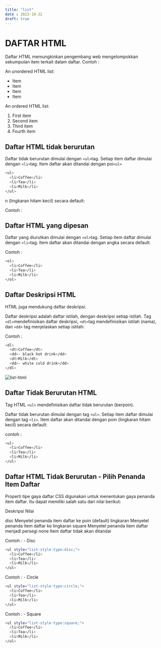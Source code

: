 ```yaml
---
title: "list"
date : 2023-10-22
draft: true
---
```

# DAFTAR HTML

Daftar HTML memungkinkan pengembang web mengelompokkan sekumpulan item terkait dalam daftar.
Contoh : 

An unordered HTML list:

- Item
- Item
- Item
- Item

An ordered HTML list:

1. First item
2. Second item
3. Third item
4. Fourth item

## Daftar HTML tidak berurutan

Daftar tidak berurutan dimulai dengan `<ul>`tag. Setiap item daftar dimulai dengan `<li>`tag.
Item daftar akan ditandai dengan poi`<ul>`


```sh
<ul>
  <li>Coffee</li>
  <li>Tea</li>
  <li>Milk</li>
</ul>
```

n (lingkaran hitam kecil) secara default:

Contoh :

## Daftar HTML yang dipesan

Daftar yang diurutkan dimulai dengan `<ol>`tag. Setiap item daftar dimulai dengan `<li>`tag.
Item daftar akan ditandai dengan angka secara default:

Contoh : 

```sh
<ol>
  <li>Coffee</li>
  <li>Tea</li>
  <li>Milk</li>
</ol>
```
## Daftar Deskripsi HTML

HTML juga mendukung daftar deskripsi.

Daftar deskripsi adalah daftar istilah, dengan deskripsi setiap istilah.
Tag `<dl>`mendefinisikan daftar deskripsi, `<dt>`tag mendefinisikan istilah (nama), dan `<dd>` tag menjelaskan setiap istilah:

Contoh : 

```sh
<dl>
  <dt>Coffee</dt>
  <dd>- black hot drink</dd>
  <dt>Milk</dt>
  <dd>- white cold drink</dd>
</dl>
```
![list-html](https://github.com/uin-unit/docs-html/blob/main/images/list-html.png)

## Daftar Tidak Berurutan HTML

Tag HTML `<ul>` mendefinisikan daftar tidak berurutan (berpoin).

Daftar tidak berurutan dimulai dengan tag `<ul>`. Setiap item daftar dimulai dengan tag `<li>`.
Item daftar akan ditandai dengan poin (lingkaran hitam kecil) secara default:

contoh :

```sh
<ul>
  <li>Coffee</li>
  <li>Tea</li>
  <li>Milk</li>
</ul>
```
## Daftar HTML Tidak Berurutan - Pilih Penanda Item Daftar

Properti tipe gaya daftar CSS digunakan untuk menentukan gaya penanda item daftar. Itu dapat memiliki salah satu dari nilai berikut:

Deskripsi Nilai

disc Menyetel penanda item daftar ke poin (default)
lingkaran Menyetel penanda item daftar ke lingkaran
square Menyetel penanda item daftar menjadi persegi
none Item daftar tidak akan ditandai

Contoh :  - Disc

```sh
<ul style="list-style-type:disc;">
  <li>Coffee</li>
  <li>Tea</li>
  <li>Milk</li>
</ul>
```
Contoh :  - Circle
```sh
<ul style="list-style-type:circle;">
  <li>Coffee</li>
  <li>Tea</li>
  <li>Milk</li>
</ul>
```
Contoh :  - Square
```sh
<ul style="list-style-type:square;">
  <li>Coffee</li>
  <li>Tea</li>
  <li>Milk</li>
</ul>
```
